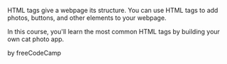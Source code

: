HTML tags give a webpage its structure. You can use HTML tags to add photos, buttons, and other elements to your webpage.

In this course, you'll learn the most common HTML tags by building your own cat photo app.

by freeCodeCamp
